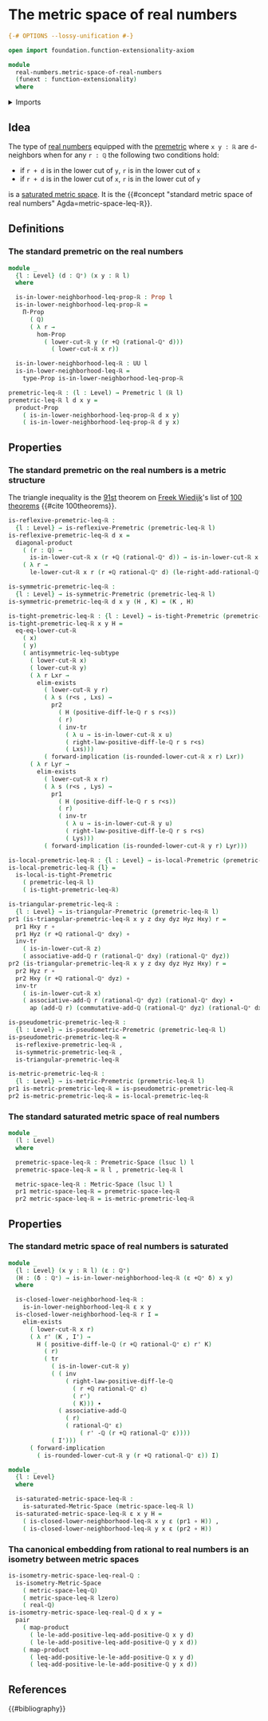 # The metric space of real numbers

```agda
{-# OPTIONS --lossy-unification #-}

open import foundation.function-extensionality-axiom

module
  real-numbers.metric-space-of-real-numbers
  (funext : function-extensionality)
  where
```

<details><summary>Imports</summary>

```agda
open import elementary-number-theory.addition-rational-numbers funext
open import elementary-number-theory.difference-rational-numbers funext
open import elementary-number-theory.positive-rational-numbers funext
open import elementary-number-theory.rational-numbers funext

open import foundation.action-on-identifications-functions
open import foundation.dependent-pair-types
open import foundation.diagonal-maps-cartesian-products-of-types funext
open import foundation.existential-quantification funext
open import foundation.function-types funext
open import foundation.functoriality-cartesian-product-types funext
open import foundation.identity-types funext
open import foundation.logical-equivalences funext
open import foundation.propositions funext
open import foundation.subtypes funext
open import foundation.transport-along-identifications
open import foundation.universe-levels

open import metric-spaces.extensional-premetric-structures funext
open import metric-spaces.isometries-metric-spaces funext
open import metric-spaces.metric-space-of-rational-numbers funext
open import metric-spaces.metric-spaces funext
open import metric-spaces.metric-structures funext
open import metric-spaces.premetric-spaces funext
open import metric-spaces.premetric-structures funext
open import metric-spaces.pseudometric-structures funext
open import metric-spaces.reflexive-premetric-structures funext
open import metric-spaces.saturated-metric-spaces funext
open import metric-spaces.symmetric-premetric-structures funext
open import metric-spaces.triangular-premetric-structures funext

open import real-numbers.dedekind-real-numbers funext
open import real-numbers.rational-real-numbers funext
```

</details>

## Idea

The type of [real numbers](real-numbers.dedekind-real-numbers.md) equipped with
the [premetric](metric-spaces.premetric-structures.md) where `x y : ℝ` are
`d`-neighbors when for any `r : ℚ` the following two conditions hold:

- if `r + d` is in the lower cut of `y`, `r` is in the lower cut of `x`
- if `r + d` is in the lower cut of `x`, `r` is in the lower cut of `y`

is a [saturated metric space](metric-spaces.saturated-metric-spaces.md). It is
the
{{#concept "standard metric space of real numbers" Agda=metric-space-leq-ℝ}}.

## Definitions

### The standard premetric on the real numbers

```agda
module _
  {l : Level} (d : ℚ⁺) (x y : ℝ l)
  where

  is-in-lower-neighborhood-leq-prop-ℝ : Prop l
  is-in-lower-neighborhood-leq-prop-ℝ =
    Π-Prop
      ( ℚ)
      ( λ r →
        hom-Prop
          ( lower-cut-ℝ y (r +ℚ (rational-ℚ⁺ d)))
            ( lower-cut-ℝ x r))

  is-in-lower-neighborhood-leq-ℝ : UU l
  is-in-lower-neighborhood-leq-ℝ =
    type-Prop is-in-lower-neighborhood-leq-prop-ℝ

premetric-leq-ℝ : (l : Level) → Premetric l (ℝ l)
premetric-leq-ℝ l d x y =
  product-Prop
    ( is-in-lower-neighborhood-leq-prop-ℝ d x y)
    ( is-in-lower-neighborhood-leq-prop-ℝ d y x)
```

## Properties

### The standard premetric on the real numbers is a metric structure

The triangle inequality is the [91st](literature.100-theorems.md#91) theorem on
[Freek Wiedijk](http://www.cs.ru.nl/F.Wiedijk/)'s list of
[100 theorems](literature.100-theorems.md) {{#cite 100theorems}}.

```agda
is-reflexive-premetric-leq-ℝ :
  {l : Level} → is-reflexive-Premetric (premetric-leq-ℝ l)
is-reflexive-premetric-leq-ℝ d x =
  diagonal-product
    ( (r : ℚ) →
      is-in-lower-cut-ℝ x (r +ℚ (rational-ℚ⁺ d)) → is-in-lower-cut-ℝ x r)
    ( λ r →
      le-lower-cut-ℝ x r (r +ℚ rational-ℚ⁺ d) (le-right-add-rational-ℚ⁺ r d))

is-symmetric-premetric-leq-ℝ :
  {l : Level} → is-symmetric-Premetric (premetric-leq-ℝ l)
is-symmetric-premetric-leq-ℝ d x y (H , K) = (K , H)

is-tight-premetric-leq-ℝ : {l : Level} → is-tight-Premetric (premetric-leq-ℝ l)
is-tight-premetric-leq-ℝ x y H =
  eq-eq-lower-cut-ℝ
    ( x)
    ( y)
    ( antisymmetric-leq-subtype
      ( lower-cut-ℝ x)
      ( lower-cut-ℝ y)
      ( λ r Lxr →
        elim-exists
          ( lower-cut-ℝ y r)
          ( λ s (r<s , Lxs) →
            pr2
              ( H (positive-diff-le-ℚ r s r<s))
              ( r)
              ( inv-tr
                ( λ u → is-in-lower-cut-ℝ x u)
                ( right-law-positive-diff-le-ℚ r s r<s)
                ( Lxs)))
          ( forward-implication (is-rounded-lower-cut-ℝ x r) Lxr))
      ( λ r Lyr →
        elim-exists
          ( lower-cut-ℝ x r)
          ( λ s (r<s , Lys) →
            pr1
              ( H (positive-diff-le-ℚ r s r<s))
              ( r)
              ( inv-tr
                ( λ u → is-in-lower-cut-ℝ y u)
                ( right-law-positive-diff-le-ℚ r s r<s)
                ( Lys)))
          ( forward-implication (is-rounded-lower-cut-ℝ y r) Lyr)))

is-local-premetric-leq-ℝ : {l : Level} → is-local-Premetric (premetric-leq-ℝ l)
is-local-premetric-leq-ℝ {l} =
  is-local-is-tight-Premetric
    ( premetric-leq-ℝ l)
    ( is-tight-premetric-leq-ℝ)

is-triangular-premetric-leq-ℝ :
  {l : Level} → is-triangular-Premetric (premetric-leq-ℝ l)
pr1 (is-triangular-premetric-leq-ℝ x y z dxy dyz Hyz Hxy) r =
  pr1 Hxy r ∘
  pr1 Hyz (r +ℚ rational-ℚ⁺ dxy) ∘
  inv-tr
    ( is-in-lower-cut-ℝ z)
    ( associative-add-ℚ r (rational-ℚ⁺ dxy) (rational-ℚ⁺ dyz))
pr2 (is-triangular-premetric-leq-ℝ x y z dxy dyz Hyz Hxy) r =
  pr2 Hyz r ∘
  pr2 Hxy (r +ℚ rational-ℚ⁺ dyz) ∘
  inv-tr
    ( is-in-lower-cut-ℝ x)
    ( associative-add-ℚ r (rational-ℚ⁺ dyz) (rational-ℚ⁺ dxy) ∙
      ap (add-ℚ r) (commutative-add-ℚ (rational-ℚ⁺ dyz) (rational-ℚ⁺ dxy)))

is-pseudometric-premetric-leq-ℝ :
  {l : Level} → is-pseudometric-Premetric (premetric-leq-ℝ l)
is-pseudometric-premetric-leq-ℝ =
  is-reflexive-premetric-leq-ℝ ,
  is-symmetric-premetric-leq-ℝ ,
  is-triangular-premetric-leq-ℝ

is-metric-premetric-leq-ℝ :
  {l : Level} → is-metric-Premetric (premetric-leq-ℝ l)
pr1 is-metric-premetric-leq-ℝ = is-pseudometric-premetric-leq-ℝ
pr2 is-metric-premetric-leq-ℝ = is-local-premetric-leq-ℝ
```

### The standard saturated metric space of real numbers

```agda
module _
  (l : Level)
  where

  premetric-space-leq-ℝ : Premetric-Space (lsuc l) l
  premetric-space-leq-ℝ = ℝ l , premetric-leq-ℝ l

  metric-space-leq-ℝ : Metric-Space (lsuc l) l
  pr1 metric-space-leq-ℝ = premetric-space-leq-ℝ
  pr2 metric-space-leq-ℝ = is-metric-premetric-leq-ℝ
```

## Properties

### The standard metric space of real numbers is saturated

```agda
module _
  {l : Level} (x y : ℝ l) (ε : ℚ⁺)
  (H : (δ : ℚ⁺) → is-in-lower-neighborhood-leq-ℝ (ε +ℚ⁺ δ) x y)
  where

  is-closed-lower-neighborhood-leq-ℝ :
    is-in-lower-neighborhood-leq-ℝ ε x y
  is-closed-lower-neighborhood-leq-ℝ r I =
    elim-exists
      ( lower-cut-ℝ x r)
      ( λ r' (K , I') →
        H ( positive-diff-le-ℚ (r +ℚ rational-ℚ⁺ ε) r' K)
          ( r)
          ( tr
            ( is-in-lower-cut-ℝ y)
            ( ( inv
                ( right-law-positive-diff-le-ℚ
                  ( r +ℚ rational-ℚ⁺ ε)
                  ( r')
                  ( K))) ∙
              ( associative-add-ℚ
                ( r)
                ( rational-ℚ⁺ ε)
                    ( r' -ℚ (r +ℚ rational-ℚ⁺ ε))))
            ( I')))
      ( forward-implication
        ( is-rounded-lower-cut-ℝ y (r +ℚ rational-ℚ⁺ ε)) I)
```

```agda
module _
  {l : Level}
  where

  is-saturated-metric-space-leq-ℝ :
    is-saturated-Metric-Space (metric-space-leq-ℝ l)
  is-saturated-metric-space-leq-ℝ ε x y H =
    ( is-closed-lower-neighborhood-leq-ℝ x y ε (pr1 ∘ H)) ,
    ( is-closed-lower-neighborhood-leq-ℝ y x ε (pr2 ∘ H))
```

### Tha canonical embedding from rational to real numbers is an isometry between metric spaces

```agda
is-isometry-metric-space-leq-real-ℚ :
  is-isometry-Metric-Space
    ( metric-space-leq-ℚ)
    ( metric-space-leq-ℝ lzero)
    ( real-ℚ)
is-isometry-metric-space-leq-real-ℚ d x y =
  pair
    ( map-product
      ( le-le-add-positive-leq-add-positive-ℚ x y d)
      ( le-le-add-positive-leq-add-positive-ℚ y x d))
    ( map-product
      ( leq-add-positive-le-le-add-positive-ℚ x y d)
      ( leq-add-positive-le-le-add-positive-ℚ y x d))
```

## References

{{#bibliography}}
